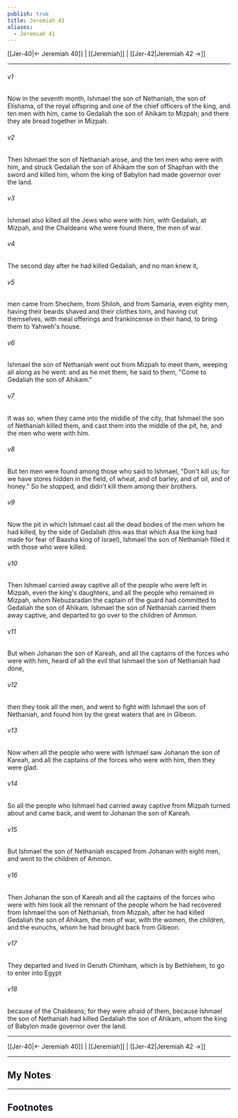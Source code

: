 ```yaml
---
publish: true
title: Jeremiah 41
aliases:
  - Jeremiah 41
---
```


[[Jer-40|← Jeremiah 40]] | [[Jeremiah]] | [[Jer-42|Jeremiah 42 →]]
***



###### v1 
Now in the seventh month, Ishmael the son of Nethaniah, the son of Elishama, of the royal offspring and one of the chief officers of the king, and ten men with him, came to Gedaliah the son of Ahikam to Mizpah; and there they ate bread together in Mizpah. 

###### v2 
Then Ishmael the son of Nethaniah arose, and the ten men who were with him, and struck Gedaliah the son of Ahikam the son of Shaphan with the sword and killed him, whom the king of Babylon had made governor over the land. 

###### v3 
Ishmael also killed all the Jews who were with him, with Gedaliah, at Mizpah, and the Chaldeans who were found there, the men of war. 

###### v4 
The second day after he had killed Gedaliah, and no man knew it, 

###### v5 
men came from Shechem, from Shiloh, and from Samaria, even eighty men, having their beards shaved and their clothes torn, and having cut themselves, with meal offerings and frankincense in their hand, to bring them to Yahweh's house. 

###### v6 
Ishmael the son of Nethaniah went out from Mizpah to meet them, weeping all along as he went: and as he met them, he said to them, "Come to Gedaliah the son of Ahikam." 

###### v7 
It was so, when they came into the middle of the city, that Ishmael the son of Nethaniah killed them, and cast them into the middle of the pit, he, and the men who were with him. 

###### v8 
But ten men were found among those who said to Ishmael, "Don't kill us; for we have stores hidden in the field, of wheat, and of barley, and of oil, and of honey." So he stopped, and didn't kill them among their brothers. 

###### v9 
Now the pit in which Ishmael cast all the dead bodies of the men whom he had killed, by the side of Gedaliah (this was that which Asa the king had made for fear of Baasha king of Israel), Ishmael the son of Nethaniah filled it with those who were killed. 

###### v10 
Then Ishmael carried away captive all of the people who were left in Mizpah, even the king's daughters, and all the people who remained in Mizpah, whom Nebuzaradan the captain of the guard had committed to Gedaliah the son of Ahikam. Ishmael the son of Nethaniah carried them away captive, and departed to go over to the children of Ammon. 

###### v11 
But when Johanan the son of Kareah, and all the captains of the forces who were with him, heard of all the evil that Ishmael the son of Nethaniah had done, 

###### v12 
then they took all the men, and went to fight with Ishmael the son of Nethaniah, and found him by the great waters that are in Gibeon. 

###### v13 
Now when all the people who were with Ishmael saw Johanan the son of Kareah, and all the captains of the forces who were with him, then they were glad. 

###### v14 
So all the people who Ishmael had carried away captive from Mizpah turned about and came back, and went to Johanan the son of Kareah. 

###### v15 
But Ishmael the son of Nethaniah escaped from Johanan with eight men, and went to the children of Ammon. 

###### v16 
Then Johanan the son of Kareah and all the captains of the forces who were with him took all the remnant of the people whom he had recovered from Ishmael the son of Nethaniah, from Mizpah, after he had killed Gedaliah the son of Ahikam, the men of war, with the women, the children, and the eunuchs, whom he had brought back from Gibeon. 

###### v17 
They departed and lived in Geruth Chimham, which is by Bethlehem, to go to enter into Egypt 

###### v18 
because of the Chaldeans; for they were afraid of them, because Ishmael the son of Nethaniah had killed Gedaliah the son of Ahikam, whom the king of Babylon made governor over the land.

***
[[Jer-40|← Jeremiah 40]] | [[Jeremiah]] | [[Jer-42|Jeremiah 42 →]]

---
## My Notes

---
## Footnotes